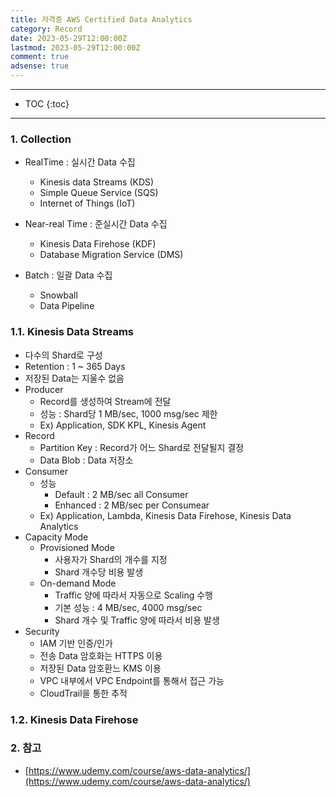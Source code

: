 ```yaml
---
title: 자격증 AWS Certified Data Analytics
category: Record
date: 2023-05-29T12:00:00Z
lastmod: 2023-05-29T12:00:00Z
comment: true
adsense: true
---
```


***

* TOC
{:toc}

***

### 1. Collection

* RealTime : 실시간 Data 수집
  * Kinesis data Streams (KDS)
  * Simple Queue Service (SQS)
  * Internet of Things (IoT)

* Near-real Time : 준실시간 Data 수집
  * Kinesis Data Firehose (KDF)
  * Database Migration Service (DMS)

* Batch : 일괄 Data 수집
  * Snowball
  * Data Pipeline

### 1.1. Kinesis Data Streams

* 다수의 Shard로 구성
* Retention : 1 ~ 365 Days
* 저장된 Data는 지울수 없음
* Producer
  * Record를 생성하여 Stream에 전달
  * 성능 : Shard당 1 MB/sec, 1000 msg/sec 제한
  * Ex) Application, SDK KPL, Kinesis Agent
* Record
  * Partition Key : Record가 어느 Shard로 전달될지 결정
  * Data Blob : Data 저장소
* Consumer
  * 성능
    * Default : 2 MB/sec all Consumer
    * Enhanced : 2 MB/sec per Consumear
  * Ex) Application, Lambda, Kinesis Data Firehose, Kinesis Data Analytics
* Capacity Mode
  * Provisioned Mode
    * 사용자가 Shard의 개수를 지정
    * Shard 개수당 비용 발생
  * On-demand Mode
    * Traffic 양에 따라서 자동으로 Scaling 수행
    * 기본 성능 : 4 MB/sec, 4000 msg/sec
    * Shard 개수 및 Traffic 양에 따라서 비용 발생
* Security
  * IAM 기반 인증/인가
  * 전송 Data 암호화는 HTTPS 이용
  * 저장된 Data 암호환느 KMS 이용
  * VPC 내부에서 VPC Endpoint를 통해서 접근 가능
  * CloudTrail을 통한 추적

### 1.2. Kinesis Data Firehose

### 2. 참고

* [https://www.udemy.com/course/aws-data-analytics/](https://www.udemy.com/course/aws-data-analytics/)